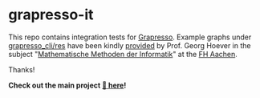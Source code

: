 # grapresso-it

This repo contains integration tests for [Grapresso](https://git.io/graphlib).
Example graphs under [grapresso_cli/res](grapresso_cli/res/) have been kindly [provided](http://www.hoever-downloads.fh-aachen.de/mmi/Grafen/) 
by Prof. Georg Hoever in the subject "[Mathematische Methoden der Informatik](https://www.fh-aachen.de/menschen/hoever/lehrveranstaltungen/mathematischen-methoden-der-informatik/beispielgraphen/)"
at the [FH Aachen](https://www.fh-aachen.de/fachbereiche/elektrotechnik-und-informationstechnik).

Thanks!

**Check out the main project [:link: here](https://github.com/kdevo/grapresso)!**